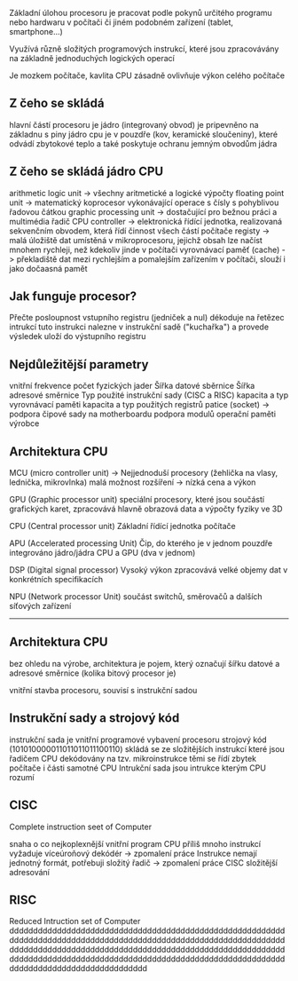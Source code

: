 Základní úlohou procesoru je pracovat podle pokynů určitého programu nebo hardwaru v počítači či jiném podobném zařízení (tablet, smartphone...)

Využívá různě složitých programových instrukcí, které jsou zpracovávány na základně jednoduchých logických operací

Je mozkem počítače, kavlita CPU zásadně ovlivňuje výkon celého počítače

## Z čeho se skládá
hlavní částí procesoru je jádro (integrovaný obvod)
je pripevněno na základnu s piny
jádro cpu je v pouzdře (kov, keramické sloučeniny), které odvádí zbytokové teplo a také poskytuje ochranu jemným obvodům jádra

## Z čeho se skládá jádro CPU
arithmetic logic unit -> všechny aritmetické a logické výpočty
floating point unit -> matematický koprocesor vykonávající operace s čísly s pohyblivou řadovou čátkou
graphic processing unit -> dostačující pro bežnou práci a multimédia
řadič CPU controller -> elektronická řídící jednotka, realizovaná sekvenčním obvodem, která řídí činnost všech částí počítače
registy -> malá úložiště dat umístěná v mikroprocesoru, jejichž obsah lze načíst mnohem rychleji, než kdekoliv jinde v počítači
vyrovnávací paměť (cache) -> překladiště dat mezi rychlejším a pomalejším zařízením v počítači, slouží i jako dočaasná pamět

## Jak funguje procesor?
Přečte posloupnost vstupního registru (jedniček a nul)
dékoduje na řetězec intrukcí
tuto instrukci  nalezne v instrukční sadě ("kuchařka") a provede
výsledek uloží do výstupního registru

## Nejdůležitější parametry
vnitřní frekvence
počet fyzických jader
Šířka datové sběrnice
Šířka adresové směrnice
Typ použité instrukční sady (CISC a RISC)
kapacita a typ vyrovnávací paměti
kapacita a typ použitých registrů
patice (socket) -> podpora čipové sady na motherboardu
podpora modulů operační paměti
výrobce

## Architektura CPU
MCU (micro controller unit) -> Nejjednoduší procesory (žehlička na vlasy, lednička, mikrovlnka) malá možnost rozšíření -> nízká cena a výkon

GPU (Graphic processor unit) 
speciální procesory, které jsou součástí grafických karet, zpracovává hlavně obrazová data a výpočty fyziky ve 3D

CPU (Central processor unit)
Základní řídící jednotka počítače

APU (Accelerated processing Unit)
Čip, do kterého je v jednom pouzdře integrováno jádro/jádra CPU a GPU (dva v jednom)

DSP (Digital signal processor)
Vysoký výkon
zpracovává velké objemy dat v konkrétních specifikacích

NPU (Network processor Unit)
součást switchů, směrovačů a dalších síťových zařízení

---

## Architektura CPU
bez ohledu na výrobe, architektura je pojem, který označují šířku datové a adresové směrnice (kolika bitový procesor je)

vnitřní stavba procesoru, souvisí s instrukční sadou

## Instrukční sady a strojový kód
instrukční sada je vnitřní programové vybavení procesoru
strojový kód (101010000011011011011100110)
skládá se ze složitějších instrukcí  které jsou řadičem CPU dekódovány na tzv. mikroinstrukce
těmi se řídí zbytek počítače i části samotné CPU
Intrukční sada jsou intrukce kterým CPU rozumí

## CISC
Complete instruction seet of Computer

snaha o co nejkoplexnější vnitřní program CPU
 příliš mnoho instrukcí vyžaduje víceúroňový dekódér -> zpomalení práce
 Instrukce nemají jednotný formát, potřebuji složitý řadič -> zpomalení práce
 CISC složitější adresování
 
 ## RISC
 Reduced Intruction set of Computer
 ddddddddddddddddddddddddddddddddddddddddddddddddddddddddddddddddddddddddddddddddddddddddddddddddddddddddddddddddddddddddddddddddddddddddddddddddddddddddddddddddddddddddddddddddddddddddddddddddddddddddddddddddddddddddddddddddddddddddddddddddddddddddddddddddddddd
